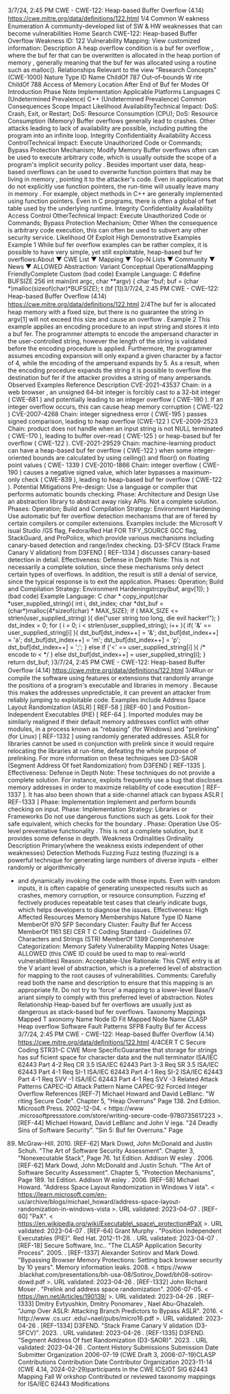 3/7/24, 2:45 PM CWE - CWE-122: Heap-based Buﬀer Overﬂow (4.14)
https://cwe.mitre.org/data/deﬁnitions/122.html 1/4
Common W eakness Enumeration
A community-developed list of SW & HW weaknesses that can become
vulnerabilities
Home Search
CWE-122: Heap-based Buffer Overflow
Weakness ID: 122
Vulnerability Mapping: 
View customized information:
 Description
A heap overflow condition is a buf fer overflow , where the buf fer that can be overwritten is allocated in the heap portion of memory ,
generally meaning that the buf fer was allocated using a routine such as malloc().
 Relationships
 Relevant to the view "Research Concepts" (CWE-1000)
Nature Type ID Name
ChildOf 787 Out-of-bounds W rite
ChildOf 788 Access of Memory Location After End of Buf fer
 Modes Of Introduction
Phase Note
Implementation
 Applicable Platforms
Languages
C (Undetermined Prevalence)
C++ (Undetermined Prevalence)
 Common Consequences
Scope Impact Likelihood
AvailabilityTechnical Impact: DoS: Crash, Exit, or Restart; DoS: Resource Consumption (CPU); DoS: Resource Consumption
(Memory)
Buffer overflows generally lead to crashes. Other attacks leading to lack of availability are possible,
including putting the program into an infinite loop.
Integrity
Confidentiality
Availability
Access ControlTechnical Impact: Execute Unauthorized Code or Commands; Bypass Protection Mechanism; Modify Memory
Buffer overflows often can be used to execute arbitrary code, which is usually outside the scope of
a program's implicit security policy . Besides important user data, heap-based overflows can be used
to overwrite function pointers that may be living in memory , pointing it to the attacker's code. Even in
applications that do not explicitly use function pointers, the run-time will usually leave many in
memory . For example, object methods in C++ are generally implemented using function pointers.
Even in C programs, there is often a global of fset table used by the underlying runtime.
Integrity
Confidentiality
Availability
Access Control
OtherTechnical Impact: Execute Unauthorized Code or Commands; Bypass Protection Mechanism; Other
When the consequence is arbitrary code execution, this can often be used to subvert any other
security service.
 Likelihood Of Exploit
High
 Demonstrative Examples
Example 1
While buf fer overflow examples can be rather complex, it is possible to have very simple, yet still exploitable, heap-based buf fer
overflows:About ▼ CWE List ▼ Mapping ▼ Top-N Lists ▼ Community ▼ News ▼
ALLOWED
Abstraction: Variant
Conceptual OperationalMapping
FriendlyComplete Custom
(bad code) Example Language: C 
#define BUFSIZE 256
int main(int argc, char \*\*argv) {
char \*buf;
buf = (char \*)malloc(sizeof(char)\*BUFSIZE);
t (bf [1])3/7/24, 2:45 PM CWE - CWE-122: Heap-based Buﬀer Overﬂow (4.14)
https://cwe.mitre.org/data/deﬁnitions/122.html 2/4The buf fer is allocated heap memory with a fixed size, but there is no guarantee the string in argv[1] will not exceed this size and
cause an overflow .
Example 2
This example applies an encoding procedure to an input string and stores it into a buf fer.
The programmer attempts to encode the ampersand character in the user-controlled string, however the length of the string is
validated before the encoding procedure is applied. Furthermore, the programmer assumes encoding expansion will only expand a
given character by a factor of 4, while the encoding of the ampersand expands by 5. As a result, when the encoding procedure
expands the string it is possible to overflow the destination buf fer if the attacker provides a string of many ampersands.
 Observed Examples
Reference Description
CVE-2021-43537 Chain: in a web browser , an unsigned 64-bit integer is forcibly cast to a 32-bit integer ( CWE-681 ) and
potentially leading to an integer overflow ( CWE-190 ). If an integer overflow occurs, this can cause heap
memory corruption ( CWE-122 )
CVE-2007-4268 Chain: integer signedness error ( CWE-195 ) passes signed comparison, leading to heap overflow
(CWE-122 )
CVE-2009-2523 Chain: product does not handle when an input string is not NULL terminated ( CWE-170 ), leading to
buffer over-read ( CWE-125 ) or heap-based buf fer overflow ( CWE-122 ).
CVE-2021-29529 Chain: machine-learning product can have a heap-based buf fer overflow ( CWE-122 ) when some
integer-oriented bounds are calculated by using ceiling() and floor() on floating point values ( CWE-
1339 )
CVE-2010-1866 Chain: integer overflow ( CWE-190 ) causes a negative signed value, which later bypasses a maximum-
only check ( CWE-839 ), leading to heap-based buf fer overflow ( CWE-122 ).
 Potential Mitigations
Pre-design: Use a language or compiler that performs automatic bounds checking.
Phase: Architecture and Design
Use an abstraction library to abstract away risky APIs. Not a complete solution.
Phases: Operation; Build and Compilation
Strategy: Environment Hardening
Use automatic buf fer overflow detection mechanisms that are of fered by certain compilers or compiler extensions. Examples
include: the Microsoft V isual Studio /GS flag, Fedora/Red Hat FOR TIFY\_SOURCE GCC flag, StackGuard, and ProPolice, which
provide various mechanisms including canary-based detection and range/index checking.
D3-SFCV (Stack Frame Canary V alidation) from D3FEND [ REF-1334 ] discusses canary-based detection in detail.
Effectiveness: Defense in Depth
Note:
This is not necessarily a complete solution, since these mechanisms only detect certain types of overflows. In addition, the result
is still a denial of service, since the typical response is to exit the application.
Phases: Operation; Build and Compilation
Strategy: Environment Hardeningstrcpy(buf, argv[1]);
}
(bad code) Example Language: C 
char \* copy\_input(char \*user\_supplied\_string){
int i, dst\_index;
char \*dst\_buf = (char\*)malloc(4\*sizeof(char) \* MAX\_SIZE);
if ( MAX\_SIZE <= strlen(user\_supplied\_string) ){
die("user string too long, die evil hacker!");
}
dst\_index = 0;
for ( i = 0; i < strlen(user\_supplied\_string); i++ ){
if( '&' == user\_supplied\_string[i] ){
dst\_buf[dst\_index++] = '&';
dst\_buf[dst\_index++] = 'a';
dst\_buf[dst\_index++] = 'm';
dst\_buf[dst\_index++] = 'p';
dst\_buf[dst\_index++] = ';';
}
else if ('<' == user\_supplied\_string[i] ){
/\* encode to < \*/
}
else dst\_buf[dst\_index++] = user\_supplied\_string[i];
}
return dst\_buf;
}3/7/24, 2:45 PM CWE - CWE-122: Heap-based Buﬀer Overﬂow (4.14)
https://cwe.mitre.org/data/deﬁnitions/122.html 3/4Run or compile the software using features or extensions that randomly arrange the positions of a program's executable and
libraries in memory . Because this makes the addresses unpredictable, it can prevent an attacker from reliably jumping to
exploitable code.
Examples include Address Space Layout Randomization (ASLR) [ REF-58 ] [REF-60 ] and Position-Independent Executables
(PIE) [ REF-64 ]. Imported modules may be similarly realigned if their default memory addresses conflict with other modules, in a
process known as "rebasing" (for Windows) and "prelinking" (for Linux) [ REF-1332 ] using randomly generated addresses. ASLR
for libraries cannot be used in conjunction with prelink since it would require relocating the libraries at run-time, defeating the
whole purpose of prelinking.
For more information on these techniques see D3-SAOR (Segment Address Of fset Randomization) from D3FEND [ REF-1335 ].
Effectiveness: Defense in Depth
Note: These techniques do not provide a complete solution. For instance, exploits frequently use a bug that discloses memory
addresses in order to maximize reliability of code execution [ REF-1337 ]. It has also been shown that a side-channel attack can
bypass ASLR [ REF-1333 ]
Phase: Implementation
Implement and perform bounds checking on input.
Phase: Implementation
Strategy: Libraries or Frameworks
Do not use dangerous functions such as gets. Look for their safe equivalent, which checks for the boundary .
Phase: Operation
Use OS-level preventative functionality . This is not a complete solution, but it provides some defense in depth.
 Weakness Ordinalities
Ordinality Description
Primary(where the weakness exists independent of other weaknesses)
 Detection Methods
Fuzzing
Fuzz testing (fuzzing) is a powerful technique for generating large numbers of diverse inputs - either randomly or algorithmically
- and dynamically invoking the code with those inputs. Even with random inputs, it is often capable of generating unexpected
results such as crashes, memory corruption, or resource consumption. Fuzzing ef fectively produces repeatable test cases that
clearly indicate bugs, which helps developers to diagnose the issues.
Effectiveness: High
 Affected Resources
Memory
 Memberships
Nature Type ID Name
MemberOf 970 SFP Secondary Cluster: Faulty Buf fer Access
MemberOf 1161 SEI CER T C Coding Standard - Guidelines 07. Characters and Strings (STR)
MemberOf 1399 Comprehensive Categorization: Memory Safety
 Vulnerability Mapping Notes
Usage: ALLOWED (this CWE ID could be used to map to real-world vulnerabilities)
Reason: Acceptable-Use
Rationale:
This CWE entry is at the V ariant level of abstraction, which is a preferred level of abstraction for mapping to the root causes of
vulnerabilities.
Comments:
Carefully read both the name and description to ensure that this mapping is an appropriate fit. Do not try to 'force' a mapping to a
lower-level Base/V ariant simply to comply with this preferred level of abstraction.
 Notes
Relationship
Heap-based buf fer overflows are usually just as dangerous as stack-based buf fer overflows.
 Taxonomy Mappings
Mapped T axonomy Name Node ID Fit Mapped Node Name
CLASP Heap overflow
Software Fault Patterns SFP8 Faulty Buf fer Access
3/7/24, 2:45 PM CWE - CWE-122: Heap-based Buﬀer Overﬂow (4.14)
https://cwe.mitre.org/data/deﬁnitions/122.html 4/4CER T C Secure Coding STR31-C CWE More
SpecificGuarantee that storage for strings has suf ficient space for
character data and the null terminator
ISA/IEC 62443 Part 4-2 Req CR 3.5
ISA/IEC 62443 Part 3-3 Req SR 3.5
ISA/IEC 62443 Part 4-1 Req SI-1
ISA/IEC 62443 Part 4-1 Req SI-2
ISA/IEC 62443 Part 4-1 Req SVV -1
ISA/IEC 62443 Part 4-1 Req SVV -3
 Related Attack Patterns
CAPEC-ID Attack Pattern Name
CAPEC-92 Forced Integer Overflow
 References
[REF-7] Michael Howard and David LeBlanc. "W riting Secure Code". Chapter 5, "Heap Overruns" Page 138. 2nd Edition.
Microsoft Press. 2002-12-04. < https://www .microsoftpressstore.com/store/writing-secure-code-9780735617223 >.
[REF-44] Michael Howard, David LeBlanc and John V iega. "24 Deadly Sins of Software Security". "Sin 5: Buf fer Overruns." Page
89. McGraw-Hill. 2010.
[REF-62] Mark Dowd, John McDonald and Justin Schuh. "The Art of Software Security Assessment". Chapter 3, "Nonexecutable
Stack", Page 76. 1st Edition. Addison W esley . 2006.
[REF-62] Mark Dowd, John McDonald and Justin Schuh. "The Art of Software Security Assessment". Chapter 5, "Protection
Mechanisms", Page 189. 1st Edition. Addison W esley . 2006.
[REF-58] Michael Howard. "Address Space Layout Randomization in Windows V ista". < https://learn.microsoft.com/en-
us/archive/blogs/michael\_howard/address-space-layout-randomization-in-windows-vista >. URL validated: 2023-04-07 .
[REF-60] "PaX". < https://en.wikipedia.org/wiki/Executable\_space\_protection#PaX >. URL validated: 2023-04-07 .
[REF-64] Grant Murphy . "Position Independent Executables (PIE)". Red Hat. 2012-11-28.
. URL validated: 2023-04-07 .
[REF-18] Secure Software, Inc.. "The CLASP Application Security Process". 2005.
.
[REF-1337] Alexander Sotirov and Mark Dowd. "Bypassing Browser Memory Protections: Setting back browser security by 10
years". Memory information leaks. 2008. < https://www .blackhat.com/presentations/bh-usa-08/Sotirov\_Dowd/bh08-sotirov-
dowd.pdf >. URL validated: 2023-04-26 .
[REF-1332] John Richard Moser . "Prelink and address space randomization". 2006-07-05. < https://lwn.net/Articles/190139/ >.
URL validated: 2023-04-26 .
[REF-1333] Dmitry Evtyushkin, Dmitry Ponomarev , Nael Abu-Ghazaleh. "Jump Over ASLR: Attacking Branch Predictors to
Bypass ASLR". 2016. < http://www .cs.ucr .edu/~nael/pubs/micro16.pdf >. URL validated: 2023-04-26 .
[REF-1334] D3FEND. "Stack Frame Canary V alidation (D3-SFCV)". 2023.
. URL validated: 2023-04-26 .
[REF-1335] D3FEND. "Segment Address Of fset Randomization (D3-SAOR)". 2023.
. URL validated: 2023-04-26 .
 Content History
 Submissions
Submission Date Submitter Organization
2006-07-19
(CWE Draft 3, 2006-07-19)CLASP
 Contributions
Contribution Date Contributor Organization
2023-11-14
(CWE 4.14, 2024-02-29)participants in the CWE ICS/OT SIG 62443 Mapping Fall W orkshop
Contributed or reviewed taxonomy mappings for ISA/IEC 62443
 Modifications